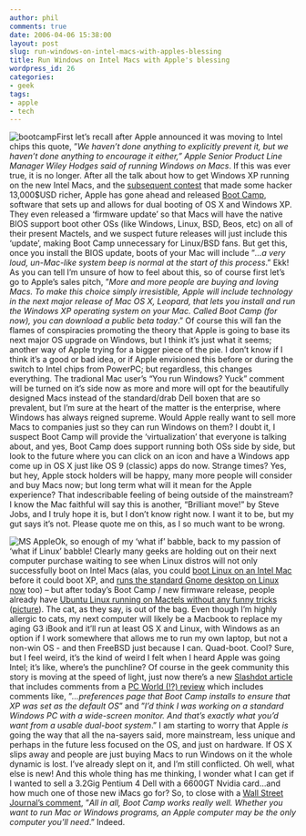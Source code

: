 ```yaml
---
author: phil
comments: true
date: 2006-04-06 15:38:00
layout: post
slug: run-windows-on-intel-macs-with-apples-blessing
title: Run Windows on Intel Macs with Apple's blessing
wordpress_id: 26
categories:
- geek
tags:
- apple
- tech
---
```


![bootcamp](http://fak3r.com/wp-content/uploads/2006/06/bootcamp.jpg)First let’s recall after Apple announced it was moving to Intel chips this quote, ”_We haven’t done anything to explicitly prevent it, but we haven’t done anything to encourage it either,” Apple Senior Product Line Manager Wiley Hodges said of running Windows on Macs_.  If this was ever true, it is no longer.  After all the talk about how to get Windows XP running on the new Intel Macs, and the [subsequent contest](http://news.bbc.co.uk/1/hi/technology/4816520.stm) that made some hacker 13,000$USD richer, Apple has gone ahead and released [Boot Camp](http://www.apple.com/macosx/bootcamp/), software that sets up and allows for dual booting of OS X and Windows XP.  They even released a ‘firmware update’ so that Macs will have the native BIOS support boot other OSs (like Windows, Linux, BSD, Beos, etc) on all of their present Mactels, and we suspect future releases will just include this ‘update’, making Boot Camp unnecessary for Linux/BSD fans.  But get this, once you install the BIOS update, boots of your Mac will include ”_…a very loud, un-Mac-like system beep is normal at the start of this process_.”  Ekk!  As you can tell I’m unsure of how to feel about this, so of course first let’s go to Apple’s sales pitch, ”_More and more people are buying and loving Macs. To make this choice simply irresistible, Apple will include technology in the next major release of Mac OS X, Leopard, that lets you install and run the Windows XP operating system on your Mac. Called Boot Camp (for now), you can download a public beta today_.”  Of course this will fan the flames of conspiracies promoting the theory that Apple is going to base its next major OS upgrade on Windows, but I think it’s just what it seems;  another way of Apple trying for a bigger piece of the pie.  I don’t know if I think it’s a good or bad idea, or if Apple envisioned this before or during the switch to Intel chips from PowerPC; but regardless, this changes everything.  The tradional Mac user’s “You run Windows? Yuck” comment will be turned on it’s side now as more and more will opt for the beautifully designed Macs instead of the standard/drab Dell boxen that are so prevalent, but I’m sure at the heart of the matter is the enterprise, where Windows has always reigned supreme.  Would Apple really want to sell more Macs to companies just so they can run Windows on them?  I doubt it, I suspect Boot Camp will provide the ‘virtualization’ that everyone is talking about, and yes, Boot Camp does support running both OSs side by side, but look to the future where you can click on an icon and have a Windows app come up in OS X just like OS 9 (classic) apps do now.  Strange times?  Yes, but hey, Apple stock holders will be happy, many more people will consider and buy Macs now; but long term what will it mean for the Apple experience?  That indescribable feeling of being outside of the mainstream?  I know the Mac faithful will say this is another, “Brilliant move!” by Steve Jobs, and I truly hope it is, but I don’t know right now.  I want it to be, but my gut says it’s not.  Please quote me on this, as I so much want to be wrong.

![MS Apple](http://fak3r.com/wp-content/uploads/2006/06/msapple.jpg)Ok, so enough of my ‘what if’ babble, back to my passion of ‘what if Linux’ babble!  Clearly many geeks are holding out on their next computer purchase waiting to see when Linux distros will not only successfully boot on Intel Macs (alas, you could [boot Linux on an Intel Mac](http://www.pcpro.co.uk/news/84804/researcher-boots-linux-from-intel-mac.html) before it could boot XP, and [runs the standard Gnome desktop on Linux now](http://mjg59.livejournal.com/58934.html) too) – but after today’s Boot Camp / new firmware release, people already have [Ubuntu Linux running on Mactels without any funny tricks](http://www.ubuntuforums.org/showthread.php?t=155627&highlight=boot+camp) ([picture](http://www.ubuntuforums.org/attachment.php?attachmentid=8044&d=1144276118)).  The cat, as they say, is out of the bag.  Even though I’m highly allergic to cats, my next computer will likely be a Macbook to replace my aging G3 iBook and it’ll run at least OS X and Linux, with Windows as an option if I work somewhere that allows me to run my own laptop, but not a non-win OS - and then FreeBSD just because I can.  Quad-boot.  Cool?  Sure, but I feel weird, it’s the kind of weird I felt when I heard Apple was going Intel; it’s like, where’s the punchline?  Of course in the geek community this story is moving at the speed of light, just now there’s a new [Slashdot article](http://apple.slashdot.org/article.pl?sid=06/04/06/1243251) that includes comments from a [PC World (!?) review](http://news.yahoo.com/s/pcworld/20060406/tc_pcworld/125325) which includes comments like, ”_…preferences page that Boot Camp installs to ensure that XP was set as the default OS_” and ”_I’d think I was working on a standard Windows PC with a wide-screen monitor. And that’s exactly what you’d want from a usable dual-boot system_.”  I am starting to worry that Apple *is* going the way that all the na-sayers said, more mainstream, less unique and perhaps in the future less focused on the OS, and just on hardware.  If OS X slips away and people are just buying Macs to run Windows on it the whole dynamic is lost.  I’ve already slept on it, and I’m still conflicted.  Oh well, what else is new!  And this whole thing has me thinking, I wonder what I can get if I wanted to sell a 3.2Gig Pentium 4 Dell with a 6600GT Nvidia card…and how much one of those new iMacs go for?  So, to close with a [Wall Street Journal’s comment](http://online.wsj.com/public/article/SB114425596858517843-Uj8siqRQLsmY4jYGEQh2Q7FmmjQ_20060506.html?mod=tff_main_tff_top), ”_All in all, Boot Camp works really well. Whether you want to run Mac or Windows programs, an Apple computer may be the only computer you’ll need_.”  Indeed.
